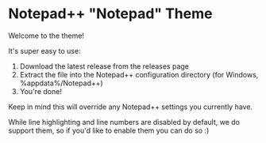 # Notepad++ "Notepad" Theme
Welcome to the theme!

It's super easy to use:  
1. Download the latest release from the releases page
2. Extract the file into the Notepad++ configuration directory (for Windows, %appdata%/Notepad++)
3. You're done!

Keep in mind this will override any Notepad++ settings you currently have.

While line highlighting and line numbers are disabled by default, we do support them, so if you'd like to enable them you can do so :)